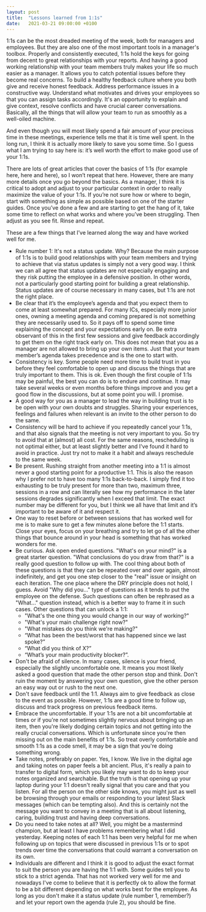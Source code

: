 ```yaml
---
layout: post
title:  "Lessons learned from 1:1s"
date:   2021-03-21 09:00:00 +0100
---
```


1:1s can be the most dreaded meeting of the week, both for managers and employees. But they are also one of the most important tools in a manager's toolbox. Properly and consistently executed, 1:1s hold the keys for going from decent to great relationships with your reports. And having a good working relationship with your team members truly makes your life so much easier as a manager. It allows you to catch potential issues before they become real concerns. To build a healthy feedback culture where you both give and receive honest feedback. Address performance issues in a constructive way. Understand what motivates and drives your employees so that you can assign tasks accordingly. It's an opportunity to explain and give context, resolve conflicts and have crucial career conversations. Basically, all the things that will allow your team to run as smoothly as a well-oiled machine.

And even though you will most likely spend a fair amount of your precious time in these meetings, experience tells me that it is time well spent. In the long run, I think it is actually more likely to save you some time. So I guess what I am trying to say here is: it’s well worth the effort to make good use of your 1:1s.

There are lots of great articles that cover the basics of 1:1s (for example here, here and here), so I won’t repeat that here. However, there are many more details once you go beyond the basics. As a manager, I think it is critical to adopt and adjust to your particular context in order to really maximize the value of your 1:1s. If you’re not sure how or where to begin, start with something as simple as possible based on one of the starter guides. Once you’ve done a few and are starting to get the hang of it, take some time to reflect on what works and where you’ve been struggling. Then adjust as you see fit. Rinse and repeat.  

These are a few things that I’ve learned along the way and have worked well for me.

- Rule number 1: It's not a status update. Why? Because the main purpose of 1:1s is to build good relationships with your team members and trying to achieve that via status updates is simply not a very good way. I think we can all agree that status updates are not especially engaging and they risk putting the employee in a defensive position. In other words, not a particularly good starting point for building a great relationship. Status updates are of course necessary in many cases, but 1:1s are not the right place.
- Be clear that it’s the employee’s agenda and that you expect them to come at least somewhat prepared. For many ICs, especially more junior ones, owning a meeting agenda and coming prepared is not something they are necessarily used to. So it pays off to spend some time explaining the concept and your expectations early on. Be extra observant of this in the first few sessions and give feedback accordingly to get them on the right track early on. This does not mean that you as a manager are not allowed to bring up your own items. Just that your team member’s agenda takes precedence and is the one to start with.
- Consistency is key. Some people need more time to build trust in you before they feel comfortable to open up and discuss the things that are truly important to them. This is ok. Even though the first couple of 1:1s may be painful, the best you can do is to endure and continue. It may take several weeks or even months before things improve and you get a good flow in the discussions, but at some point you will. I promise.
- A good way for you as a manager to lead the way in building trust is to be open with your own doubts and struggles. Sharing your experiences, feelings and failures when relevant is an invite to the other person to do the same.
- Consistency will be hard to achieve if you repeatedly cancel your 1:1s, and that also signals that the meeting is not very important to you. So try to avoid that at (almost) all cost. For the same reasons, rescheduling is not optimal either, but at least slightly better and I've found it hard to avoid in practice. Just try not to make it a habit and always reschedule to the same week.
- Be present. Rushing straight from another meeting into a 1:1 is almost never a good starting point for a productive 1:1. This is also the reason why I prefer not to have too many 1:1s back-to-back. I simply find it too exhausting to be truly present for more than two, maximum three, sessions in a row and can literally see how my performance in the later sessions degrades significantly when I exceed that limit. The exact number may be different for you, but I think we all have that limit and it’s important to be aware of it and respect it.
- One way to reset before or between sessions that has worked well for me is to make sure to get a few minutes alone before the 1:1 starts. Close your eyes, focus on your breathing and try to let go of all the other things that bounce around in your head is something that has worked wonders for me.    
- Be curious. Ask open ended questions. "What's on your mind?" is a great starter question. "What conclusions do you draw from that?" is a really good question to follow up with. The cool thing about both of these questions is that they can be repeated over and over again, almost indefinitely, and get you one step closer to the "real" issue or insight on each iteration. The one place where the DRY principle does not hold, I guess. Avoid "Why did you..." type of questions as it tends to put the employee on the defense. Such questions can often be rephrased as a "What..." question instead, which is a better way to frame it in such cases.
Other questions that can unlock a 1:1:
  - "What's the one thing you would change in our way of working?"
  - "What's your main challenge right now?"
  - "What mistakes do you think we're making?"
  - “What has been the best/worst that has happened since we last spoke?”
  - “What did you think of X?”
  - “What’s your main productivity blocker?”.
- Don't be afraid of silence. In many cases, silence is your friend, especially the slightly uncomfortable one. It means you most likely asked a good question that made the other person stop and think. Don't ruin the moment by answering your own question, give the other person an easy way out or rush to the next one.
- Don't save feedback until the 1:1. Always aim to give feedback as close to the event as possible. However, 1:1s are a good time to follow up, discuss and track progress on previous feedback items.
- Embrace the uncomfortable. If your 1:1s are not a bit uncomfortable at times or if you're not sometimes slightly nervous about bringing up an item, then you're likely dodging certain topics and not getting into the really crucial conversations. Which is unfortunate since you're then missing out on the main benefits of 1:1s. So treat overly comfortable and smooth 1:1s as a code smell, it may be a sign that you're doing something wrong.
- Take notes, preferably on paper. Yes, I know. We live in the digital age and taking notes on paper feels a bit ancient. Plus, it's really a pain to transfer to digital form, which you likely may want to do to keep your notes organized and searchable. But the truth is that opening up your laptop during your 1:1 doesn't really signal that you care and that you listen. For all the person on the other side knows, you might just as well be browsing through your emails or responding to your latest Slack messages (which can be tempting also). And this is certainly not the message you want to convey in a meeting that is all about listening, caring, building trust and having deep conversations.
- Do you need to take notes at all? Well, you might be a mastermind champion, but at least I have problems remembering what I did yesterday. Keeping notes of each 1:1 has been very helpful for me when following up on topics that were discussed in previous 1:1s or to spot trends over time the conversations that could warrant a conversation on its own.
- Individuals are different and I think it is good to adjust the exact format to suit the person you are having the 1:1 with. Some guides tell you to stick to a strict agenda. That has not worked very well for me and nowadays I've come to believe that it is perfectly ok to allow the format to be a bit different depending on what works best for the employee. As long as you don't make it a status update (rule number 1, remember?) and let your report own the agenda (rule 2), you should be fine.
